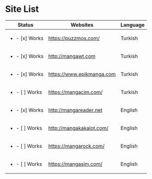 # Site List

| Status | Websites | Language | 
| -------- | -------- | -------- |
| <ul><li>- [x] Works</li></ul> | https://puzzmos.com/ | Turkish | 
| <ul><li>- [x] Works</li></ul> | http://mangawt.com   | Turkish |
| <ul><li>- [x] Works</li></ul> | https://www.epikmanga.com | Turkish |
| <ul><li>- [ ] Works</li></ul> | https://mangacim.com/ | Turkish |
| <ul><li>- [x] Works</li></ul> | http://mangareader.net | English |
| <ul><li>- [ ] Works</li></ul> | http://mangakakalot.com/ | English |
| <ul><li>- [ ] Works</li></ul> | https://mangarock.com/ | English |
| <ul><li>- [ ] Works</li></ul> | https://mangasim.com/ | English |